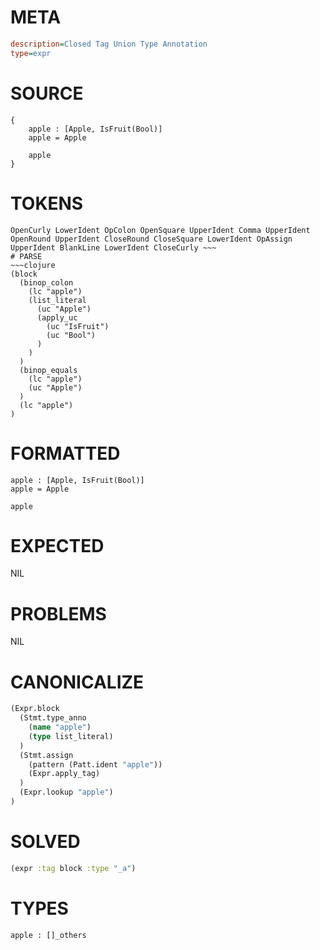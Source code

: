 # META
~~~ini
description=Closed Tag Union Type Annotation
type=expr
~~~
# SOURCE
~~~roc
{
	apple : [Apple, IsFruit(Bool)]
	apple = Apple

	apple
}
~~~
# TOKENS
~~~text
OpenCurly LowerIdent OpColon OpenSquare UpperIdent Comma UpperIdent OpenRound UpperIdent CloseRound CloseSquare LowerIdent OpAssign UpperIdent BlankLine LowerIdent CloseCurly ~~~
# PARSE
~~~clojure
(block
  (binop_colon
    (lc "apple")
    (list_literal
      (uc "Apple")
      (apply_uc
        (uc "IsFruit")
        (uc "Bool")
      )
    )
  )
  (binop_equals
    (lc "apple")
    (uc "Apple")
  )
  (lc "apple")
)
~~~
# FORMATTED
~~~roc
apple : [Apple, IsFruit(Bool)]
apple = Apple

apple
~~~
# EXPECTED
NIL
# PROBLEMS
NIL
# CANONICALIZE
~~~clojure
(Expr.block
  (Stmt.type_anno
    (name "apple")
    (type list_literal)
  )
  (Stmt.assign
    (pattern (Patt.ident "apple"))
    (Expr.apply_tag)
  )
  (Expr.lookup "apple")
)
~~~
# SOLVED
~~~clojure
(expr :tag block :type "_a")
~~~
# TYPES
~~~roc
apple : []_others
~~~
